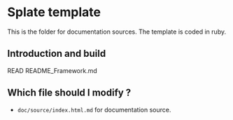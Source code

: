 # Splate template
This is the folder for documentation sources. The template is coded in ruby.

## Introduction and build
READ README_Framework.md

## Which file should I modify ?

- `doc/source/index.html.md` for documentation source.

